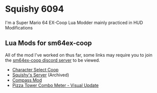 # Squishy 6094
I'm a Super Mario 64 EX-Coop Lua Modder mainly practiced in HUD Modifications

## Lua Mods for sm64ex-coop
All of the mod I've worked on thus far, some links may require you to join the [sm64ex-coop discord server](https://discord.gg/G2zMwjbxdh) to be viewed.

 - [Character Select Coop](https://github.com/Squishy6094/character-select-coop)
 - [Squishy's Server](https://github.com/Squishy6094/squishys-server) (Archived)
 - [Compass Mod](https://discord.com/channels/752682015614173235/755907254318006362/1134180456804405400)
 - [Pizza Tower Combo Meter - Visual Update](https://discord.com/channels/752682015614173235/755907254318006362/1131380674998304858)

<!--
**Squishy6094/Squishy6094** is a ✨ _special_ ✨ repository because its `README.md` (this file) appears on your GitHub profile.

Here are some ideas to get you started:

- 🔭 I’m currently working on ...
- 🌱 I’m currently learning ...
- 👯 I’m looking to collaborate on ...
- 🤔 I’m looking for help with ...
- 💬 Ask me about ...
- 📫 How to reach me: ...
- 😄 Pronouns: ...
- ⚡ Fun fact: ...
-->
